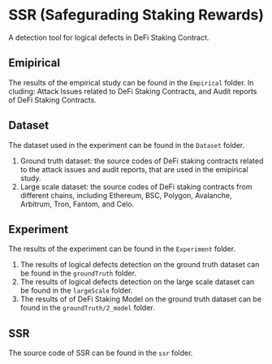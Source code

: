 # SSR (Safegurading Staking Rewards)
A detection tool for logical defects in DeFi Staking Contract.

## Emipirical
The results of the empirical study can be found in the `Empirical` folder.
In cluding: Attack Issues related to DeFi Staking Contracts, and Audit reports of DeFi Staking Contracts.

## Dataset
The dataset used in the experiment can be found in the `Dataset` folder.
1. Ground truth dataset: the source codes of DeFi staking contracts related to the attack issues and audit reports, that are used in the emipirical study.
2. Large scale dataset: the source codes of DeFi staking contracts from different chains, including Ethereum, BSC, Polygon, Avalanche, Arbitrum, Tron, Fantom, and Celo.

## Experiment
The results of the experiment can be found in the `Experiment` folder.
1. The results of logical defects detection on the ground truth dataset can be found in the `groundTruth` folder.
2. The results of logical defects detection on the large scale dataset can be found in the `largeScale` folder.
3. The results of of DeFi Staking Model on the ground truth dataset can be found in the `groundTruth/2_model` folder.

## SSR
The source code of SSR can be found in the `ssr` folder.
